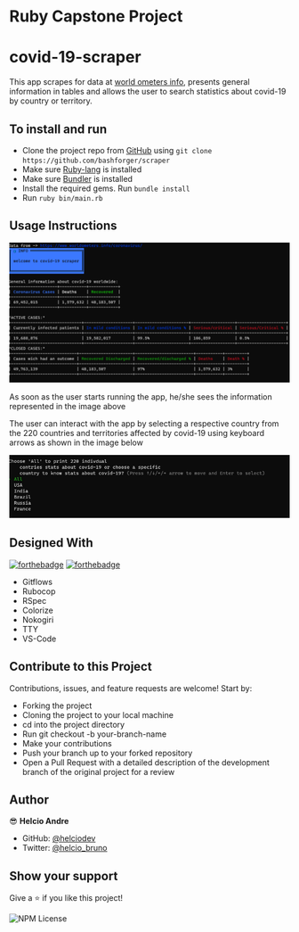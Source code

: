 # Ruby Capstone Project

 
# covid-19-scraper
This app scrapes for data at [world ometers info](https://www.worldometers.info/coronavirus), presents general information in tables and allows the user to search statistics about covid-19 by country or territory.

## To install and run

- Clone the project repo from [GitHub](https://github.com/helciodev/covid-19-scraper) using `git clone https://github.com/bashforger/scraper`
- Make sure [Ruby-lang](https://www.ruby-lang.org/en/) is installed
- Make sure [Bundler](https://bundler.io/) is installed
- Install the required gems. Run `bundle install`
- Run `ruby bin/main.rb`

## Usage Instructions
![screenshot](assets/general-info.png)

<p>As soon as the user starts running the app, he/she sees the information represented in the image above</p>
<p>The user can interact with the app by selecting a respective country from the 220 countries and territories affected by covid-19 using keyboard arrows as shown in the image below </p>

![screenshot](assets/user-interact.jpg)

## Designed With
[![forthebadge](https://forthebadge.com/images/badges/made-with-ruby.svg)](https://forthebadge.com)
[![forthebadge](https://forthebadge.com/images/badges/uses-git.svg)](https://forthebadge.com)
- Gitflows
- Rubocop
- RSpec
- Colorize
- Nokogiri
- TTY
- VS-Code


## Contribute to this Project

Contributions, issues, and feature requests are welcome! Start by:

  - Forking the project
  - Cloning the project to your local machine
  - cd into the project directory
  - Run git checkout -b your-branch-name
  - Make your contributions
  - Push your branch up to your forked repository
  - Open a Pull Request with a detailed description of the development branch of the original project for a review


## Author

😎 **Helcio Andre**
- GitHub: [@helciodev](https://github.com/helciodev)
- Twitter: [@helcio_bruno](https://twitter.com/helcio_bruno)



## Show your support

Give a ⭐️ if you like this project!

![NPM License](https://img.shields.io/npm/l/:packageName)